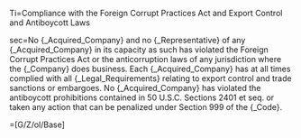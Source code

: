 Ti=Compliance with the Foreign Corrupt Practices Act and Export Control and Antiboycott Laws

sec=No {_Acquired_Company} and no {_Representative} of any {_Acquired_Company} in its capacity as such has violated the Foreign Corrupt Practices Act or the anticorruption laws of any jurisdiction where the {_Company} does business.  Each {_Acquired_Company} has at all times complied with all {_Legal_Requirements} relating to export control and trade sanctions or embargoes.  No {_Acquired_Company} has violated the antiboycott prohibitions contained in 50 U.S.C. Sections 2401 et seq. or taken any action that can be penalized under Section 999 of the {_Code}.

=[G/Z/ol/Base]
